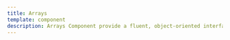```yaml
---
title: Arrays
template: component
description: Arrays Component provide a fluent, object-oriented interface for working with arrays, allowing you to chain multiple arrays operations together using a more readable syntax compared to traditional PHP arrays functions.
---
```

